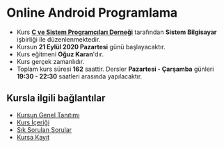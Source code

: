 # Online Android Programlama

+ Kurs [__C ve Sistem Programcıları Derneği__](http://www.csystem.org/) tarafından __Sistem Bilgisayar__ işbirliği ile düzenlenmektedir.
+ Kursun __21 Eylül 2020 Pazartesi__ günü başlayacaktır.
+ Kurs eğitmeni __Oğuz Karan__'dır.
+ Kurs gerçek zamanlıdır.
+ Toplam kurs süresi __162__ saattir. Dersler __Pazartesi - Çarşamba__ günleri __19:30 - 22:30__ saatleri arasında yapılacaktır.

## Kursla ilgili bağlantılar
+ [Kursun Genel Tanıtımı]()
+ [Kurs İçeriği]()
+ [Sık Sorulan Sorular]()
+ [Kursa Kayıt]()
